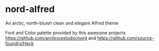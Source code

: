 # nord-alfred
An arctic, north-bluish clean and elegant Alfred theme

Font and Color palette provided by this awesome projects https://github.com/arcticicestudio/nord and https://github.com/source-foundry/Hack
